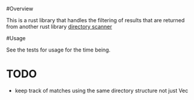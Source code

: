#Overview

This is a rust library that handles the filtering of results that are returned from another rust library [directory scanner](https://github.com/sebglazebrook/directory_scanner)

#Usage

See the tests for usage for the time being.

# TODO

- keep track of matches using the same directory structure not just Vec<File>
